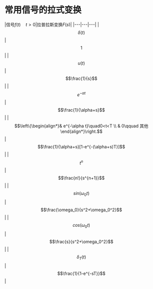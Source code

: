 # 常用信号的拉式变换

|信号$f(t)\quad t>0$|拉普拉斯变换$F(s)$|
|---|---|---|
|$$\delta(t)$$|$$1$$|
|$$u(t)$$|$$\frac{1}{s}$$|
|$$e^{-\alpha t}$$|$$\frac{1}{\alpha+s}$$|
|$$\left\{\begin{align*}& e^{-\alpha t}\quad0<t<T \\ & 0\qquad 其他\end{align*}\right.$$|$$\frac{1}{\alpha+s}[1-e^{-(\alpha+s)T}]$$|
|$$t^n$$|$$\frac{n!}{s^{n+1}}$$|
|$$sin(\omega_0t)$$|$$\frac{\omega_0}{s^2+\omega_0^2}$$|
|$$cos(\omega_0t)$$|$$\frac{s}{s^2+\omega_0^2}$$|
|$$\delta_T(t)$$|$$\frac{1}{1-e^{-sT}}$$|